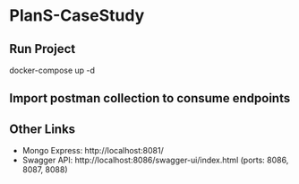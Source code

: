 # PlanS-CaseStudy

## Run Project

docker-compose up -d

## Import postman collection to consume endpoints

## Other Links

- Mongo Express: http://localhost:8081/
- Swagger API: http://localhost:8086/swagger-ui/index.html (ports: 8086, 8087, 8088)

